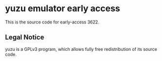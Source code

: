 yuzu emulator early access
=============

This is the source code for early-access 3622.

## Legal Notice

yuzu is a GPLv3 program, which allows fully free redistribution of its source code.
